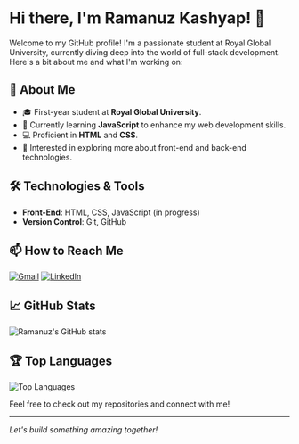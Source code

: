 # Hi there, I'm Ramanuz Kashyap! 👋

Welcome to my GitHub profile! I'm a passionate student at Royal Global University, currently diving deep into the world of full-stack development. Here's a bit about me and what I'm working on:

## 🔭 About Me
- 🎓 First-year student at **Royal Global University**.
- 🌱 Currently learning **JavaScript** to enhance my web development skills.
- 💻 Proficient in **HTML** and **CSS**.
- 🤔 Interested in exploring more about front-end and back-end technologies.

## 🛠️ Technologies & Tools
- **Front-End**: HTML, CSS, JavaScript (in progress)
- **Version Control**: Git, GitHub

## 📫 How to Reach Me
[![Gmail](https://img.shields.io/badge/Gmail-D14836?style=for-the-badge&logo=gmail&logoColor=white)](mailto:ramanuzkashyap4@gmail.com)
[![LinkedIn](https://img.shields.io/badge/LinkedIn-0077B5?style=for-the-badge&logo=linkedin&logoColor=white)](https://www.linkedin.com/in/ramanuz-kashyap/)

## 📈 GitHub Stats
![Ramanuz's GitHub stats](https://github-readme-stats.vercel.app/api?username=Ramanuz4&show_icons=true&theme=radical)

## 🏆 Top Languages
![Top Languages](https://github-readme-stats.vercel.app/api/top-langs/?username=Ramanuz4&layout=compact&theme=radical)

Feel free to check out my repositories and connect with me!

---

*Let's build something amazing together!*
